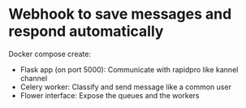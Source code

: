 # Webhook to save messages and respond automatically

Docker compose create:
 * Flask app (on port 5000): Communicate with rapidpro like kannel channel
 * Celery worker: Classify and send message like a common user
 * Flower interface:  Expose the queues and the workers

